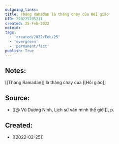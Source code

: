 ```yaml
---
outgoing_links:
title: Tháng Ramadan là tháng chay của Hồi giáo
UID: 220225205211
created: 25-Feb-2022
noteid:
tags:
  - 'created/2022/Feb/25'
  - 'evergreen'
  - 'permanent/fact'
publish: True
---
```

## Notes:
[[Tháng Ramadan]] là tháng chay của [[Hồi giáo]]

## Source:
- [[@ Vũ Dương Ninh, Lịch sử văn minh thế giới]], p.





## Created:
- [[2022-02-25]]
